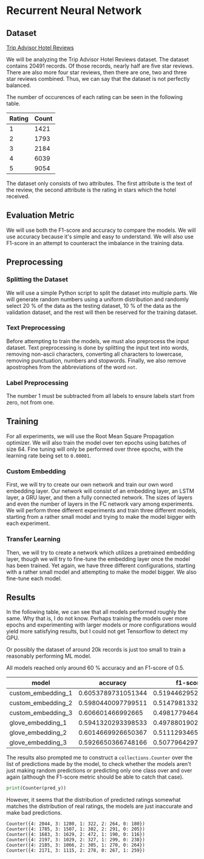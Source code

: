 # Recurrent Neural Network

## Dataset

[Trip Advisor Hotel Reviews](https://www.kaggle.com/datasets/andrewmvd/trip-advisor-hotel-reviews)

We will be analyzing the Trip Advisor Hotel Reviews dataset. The dataset contains 20491 records.
Of those records, nearly half are five star reviews. There are also more four star reviews, then
there are one, two and three star reviews combined. Thus, we can say that the dataset is not
perfectly balanced.

The number of occurences of each rating can be seen in the following table.

| Rating | Count |
|--------|-------|
| 1 | 1421 |
| 2 | 1793 |
| 3 | 2184 |
| 4 | 6039 |
| 5 | 9054 |

The dataset only consists of two attributes. The first attribute is the text of the review,
the second attribute is the rating in stars which the hotel received.

## Evaluation Metric

We will use both the F1-score and accuracy to compare the models. We will use accuracy because
it's simple and easy to understand. We will also use F1-score in an attempt to counteract the
imbalance in the training data.

## Preprocessing

### Splitting the Dataset

We will use a simple Python script to split the dataset into multiple parts. We will generate
random numbers using a uniform distribution and randomly select 20 % of the data as the testing
dataset, 10 % of the data as the validation dataset, and the rest will then be reserved for the
training dataset.

### Text Preprocessing

Before attempting to train the models, we must also preprocess the input dataset. Text
preprocessing is done by splitting the input text into words, removing non-ascii characters,
converting all characters to lowercase, removing punctuation, numbers and stopwords. Finally,
we also remove apostrophes from the abbreviations of the word `not`.

### Label Preprocessing

The number 1 must be subtracted from all labels to ensure labels start from zero, not from one.

## Training

For all experiments, we will use the Root Mean Square Propagation optimizer. We will also train
the model over ten epochs using batches of size 64. Fine tuning will only be performed over
three epochs, with the learning rate being set to `0.00001`.

### Custom Embedding

First, we will try to create our own network and train our own word embedding layer.
Our network will consist of an embedding layer, an LSTM layer, a GRU layer, and then a fully
connected network. The sizes of layers and even the number of layers in the FC network vary among
experiments. We will perform three different experiments and train three different models,
starting from a rather small model and trying to make the model bigger with each experiment.

### Transfer Learning

Then, we will try to create a network which utilizes a pretrained embedding layer, though we will
try to fine-tune the embedding layer once the model has been trained. Yet again, we have three
different configurations, starting with a rather small model and attempting to make the model
bigger. We also fine-tune each model.

## Results

In the following table, we can see that all models performed roughly the same. Why that is, I do
not know. Perhaps training the models over more epochs and experimenting with larger models or
more configurations would yield more satisfying results, but I could not get Tensorflow to detect
my GPU.

Or possibly the dataset of around 20k records is just too small to train a reasonably performing
ML model.

All models reached only around 60 % accuracy and an F1-score of 0.5.

| model | accuracy | f1-score |
|-------|----------|----------|
| custom_embedding_1 | 0.6053789731051344 | 0.519446295250419 |
| custom_embedding_2 | 0.5980440097799511 | 0.5147981332721222 |
| custom_embedding_3 | 0.606601466992665 | 0.4981779464937029 |
| glove_embedding_1 | 0.5941320293398533 | 0.49788019028949354 |
| glove_embedding_2 | 0.6014669926650367 | 0.5111293465478799 |
| glove_embedding_3 | 0.5926650366748166 | 0.5077964297721251 |

The results also prompted me to construct a `collections.Counter` over the list of predictions
made by the model, to check whether the models aren't just making random predictions or predicting
only one class over and over again (although the F1-score metric should be able to catch that
case).

```py
print(Counter(pred_y))
```

However, it seems that the distribution of predicted ratings somewhat matches the distribution
of real ratings, the models are just inaccurate and make bad predictions.

```
Counter({4: 2044, 3: 1280, 1: 322, 2: 264, 0: 180})
Counter({4: 1785, 3: 1507, 1: 302, 2: 291, 0: 205})
Counter({4: 1683, 3: 1629, 2: 472, 1: 190, 0: 116})
Counter({4: 2197, 3: 1029, 2: 327, 1: 299, 0: 238})
Counter({4: 2185, 3: 1066, 2: 305, 1: 270, 0: 264})
Counter({4: 2171, 3: 1115, 2: 278, 0: 267, 1: 259})
```
